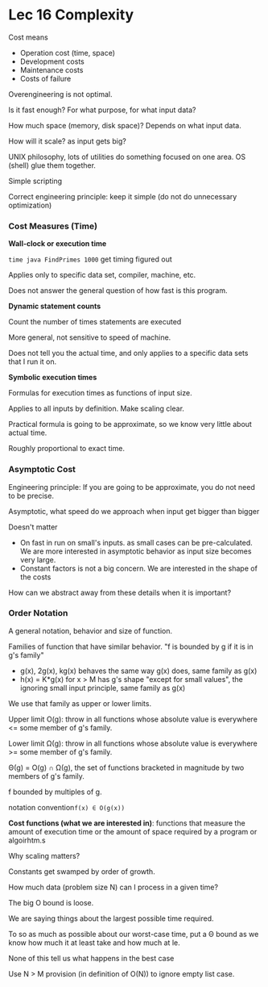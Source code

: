 # Lec 16 Complexity

Cost means 

* Operation cost (time, space)
* Development costs
* Maintenance costs
* Costs of failure

Overengineering is not optimal.



Is it fast enough? For what purpose, for what input data?

How much space (memory, disk space)? Depends on what input data.

How will it scale? as input gets big?



UNIX philosophy, lots of utilities do something focused on one area. OS (shell) glue them together.



Simple scripting

Correct engineering principle: keep it simple (do not do unnecessary optimization)




### Cost Measures (Time)

**Wall-clock or execution time**

`time java FindPrimes 1000` get timing figured out

Applies only to specific data set, compiler, machine, etc.

Does not answer the general question of how fast is this program.

**Dynamic statement counts**

Count the number of times statements are executed

More general, not sensitive to speed of machine.

Does not tell you the actual time, and only applies to a specific data sets that I run it on.

**Symbolic execution times**

Formulas for execution times as functions of input size.

Applies to all inputs by definition. Make scaling clear.

Practical formula is going to be approximate, so we know very little about actual time.

Roughly proportional to exact time.



### Asymptotic Cost

Engineering principle: If you are going to be approximate, you do not need to be precise.

Asymptotic, what speed do we approach when input get bigger than bigger

Doesn't matter

* On fast in run on small's inputs. as small cases can be pre-calculated. We are more interested in asymptotic behavior as input size becomes very large.
* Constant factors is not a big concern. We are interested in the shape of the costs

How can we abstract away from these details when it is important?



### Order Notation

A general notation, behavior and size of function.

Families of function that have similar behavior. "f is bounded by g if it is in g's family"

* g(x), 2g(x), kg(x) behaves the same way g(x) does, same family as g(x)
* h(x) = K*g(x) for x > M has g's shape "except for small values", the ignoring small input principle, same family as g(x)

We use that family as upper or lower limits.

Upper limit O(g): throw in all functions whose absolute value is everywhere <= some member of g's family.

Lower limit Ω(g): throw in all functions whose absolute value is everywhere >= some member of g's family.

Θ(g) = O(g) ∩ Ω(g), the set of functions bracketed in magnitude by two members of g's family.



f bounded by multiples of g.


notation convention`f(x) ∈ O(g(x))`



**Cost functions (what we are interested in)**: functions that measure the amount of execution time or the amount of space required by a program or algoirhtm.s



Why scaling matters?

Constants get swamped by order of growth.



How much data (problem size N) can I process in a given time? 



The big O bound is loose.

We are saying things about the largest possible time required. 

To so as much as possible about our worst-case time, put a Θ bound as we know how much it at least take and how much at le.

None of this tell us what happens in the best case



Use N > M provision (in definition of O(N)) to ignore empty list case.